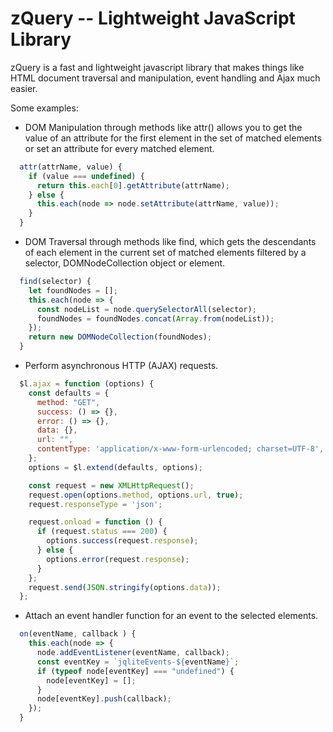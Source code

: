 # zQuery -- Lightweight JavaScript Library

zQuery is a fast and lightweight javascript library that makes things like HTML document traversal and manipulation, event handling and Ajax much easier.

Some examples:

* DOM Manipulation through methods like attr() allows you to get the value of an attribute for the first element in the set of matched elements or set an attribute for every matched element.

``` Javascript
  attr(attrName, value) {
    if (value === undefined) {
      return this.each[0].getAttribute(attrName);
    } else {
      this.each(node => node.setAttribute(attrName, value));
    }
  }
```

* DOM Traversal through methods like find, which gets the descendants of each element in the current set of matched elements filtered by a selector, DOMNodeCollection object or element.

``` Javascript
  find(selector) {
    let foundNodes = [];
    this.each(node => {
      const nodeList = node.querySelectorAll(selector);
      foundNodes = foundNodes.concat(Array.from(nodeList));
    });
    return new DOMNodeCollection(foundNodes);
  }
```

* Perform asynchronous HTTP (AJAX) requests.

``` Javascript
  $l.ajax = function (options) {
    const defaults = {
      method: "GET",
      success: () => {},
      error: () => {},
      data: {},
      url: "",
      contentType: 'application/x-www-form-urlencoded; charset=UTF-8',
    };
    options = $l.extend(defaults, options);

    const request = new XMLHttpRequest();
    request.open(options.method, options.url, true);
    request.responseType = 'json';

    request.onload = function () {
      if (request.status === 200) {
        options.success(request.response);
      } else {
        options.error(request.response);
      }
    };
    request.send(JSON.stringify(options.data));
  };
```

* Attach an event handler function for an event to the selected elements.

``` Javascript
  on(eventName, callback ) {
    this.each(node => {
      node.addEventListener(eventName, callback);
      const eventKey = `jqliteEvents-${eventName}`;
      if (typeof node[eventKey] === "undefined") {
        node[eventKey] = [];
      }
      node[eventKey].push(callback);
    });
  }

```

